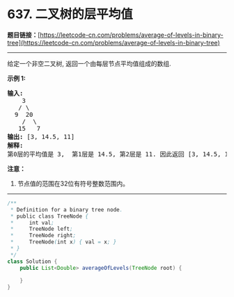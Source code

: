 # 637. 二叉树的层平均值

**题目链接：**[https://leetcode-cn.com/problems/average-of-levels-in-binary-tree](https://leetcode-cn.com/problems/average-of-levels-in-binary-tree)

---

<div class="content__1Y2H">
 <div class="notranslate">
  <p>给定一个非空二叉树, 返回一个由每层节点平均值组成的数组.</p> 
  <p><strong>示例 1:</strong></p> 
  <pre class="language-text"><strong>输入:</strong>
    3
   / \
  9  20
    /  \
   15   7
<strong>输出:</strong> [3, 14.5, 11]
<strong>解释:</strong>
第0层的平均值是 3,  第1层是 14.5, 第2层是 11. 因此返回 [3, 14.5, 11].
</pre> 
  <p><strong>注意：</strong></p> 
  <ol> 
   <li>节点值的范围在32位有符号整数范围内。</li> 
  </ol> 
 </div>
</div>

---

```java
/**
 * Definition for a binary tree node.
 * public class TreeNode {
 *     int val;
 *     TreeNode left;
 *     TreeNode right;
 *     TreeNode(int x) { val = x; }
 * }
 */
class Solution {
    public List<Double> averageOfLevels(TreeNode root) {
        
    }
}
```